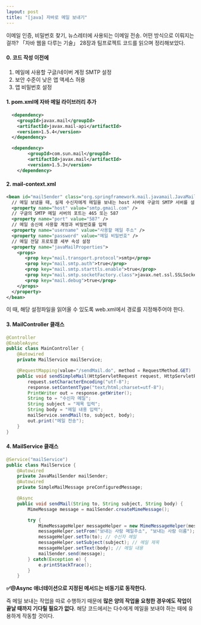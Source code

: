 ```yaml
---
layout: post
title: "[java] 자바로 메일 보내기"
---
```


이메일 인증, 비밀번호 찾기, 뉴스레터에 사용되는 이메일 전송. 어떤 방식으로 이뤄지는 걸까? 「자바 웹을 다루는 기술」 28장과 팀프로젝트 코드를 읽으며 정리해보았다.

#### 0. 코드 작성 이전에

1. 메일에 사용할 구글/네이버 계정 SMTP 설정
2. 보안 수준이 낮은 앱 액세스 허용
3. 앱 비밀번호 설정

#### 1. pom.xml에 자바 메일 라이브러리 추가

```xml
  <dependency>
    <groupId>javax.mail</groupId>
    <artifactId>javax.mail-api</artifactId>
    <version>1.5.4</version>
  </dependency>

  <dependency>
		<groupId>com.sun.mail</groupId>
		<artifactId>javax.mail</artifactId>
		<version>1.5.3</version>
	</dependency>
```

#### 2. mail-context.xml

```xml
<bean id="mailSender" class="org.springframework.mail.javamail.JavaMailSenderImpl">
  // 메일 보냈을 때, 실제 수신자에게 메일을 보내는 host 서버에 구글의 SMTP 서버를 설정
  <property name="host" value="smtp.gmail.com" />
  // 구글의 SMTP 메일 서버의 포트는 465 또는 587
  <property name="port" value="587" />
  // 메일 송신에 사용할 계정과 비밀번호를 입력
  <property name="username" value="사용할 메일 주소" />
  <property name="password" value="메일 비밀번호" />
  // 메일 전달 프로토콜 세부 속성 설정
  <property name="javaMailProperties">
    <props>
       <prop key="mail.transport.protocol">smtp</prop>
       <prop key="mail.smtp.auth">true</prop>
       <prop key="mail.smtp.starttls.enable">true</prop>
       <prop key="mail.smtp.socketFactory.class">javax.net.ssl.SSLSocketFactory</prop>
       <prop key="mail.debug">true</prop>
    </props>
  </property>
</bean>
```

이 때, 해당 설정파일을 읽어올 수 있도록 web.xml에서 경로를 지정해주어야 한다.

#### 3. MailController 클래스

```java
@Controller
@EnableAsync
public class MainController {
	@Autowired
	private MailService mailService;

	@RequestMapping(value="/sendMail.do", method = RequestMethod.GET)
	public void sendSimpleMail(HttpServletRequest request, HttpServletResponse response) throws Exception{
		request.setCharacterEncoding("utf-8");
		response.setContentType("text/html;charset=utf-8");
		PrintWriter out = response.getWriter();
		String to = "수신자 메일";
		String subject = "제목 입력";
		String body = "메일 내용 입력";
		mailService.sendMail(to, subject, body);
		out.print("메일 전송");
	}
}


```

#### 4. MailService 클래스

```java
@Service("mailService")
public class MailService {
	@Autowired
	private JavaMailSender mailSender;
	@Autowired
	private SimpleMailMessage preConfiguredMessage;

	@Async
	public void sendMail(String to, String subject, String body) {
		MimeMessage message = mailSender.createMimeMessage();

		try {
			MimeMessageHelper messageHelper = new MimeMessageHelper(message, true, "UTF-8");
			messageHelper.setFrom("보내는 사람 메일주소", "보내는 사람 이름");
			messageHelper.setTo(to); // 수신자 메일
			messageHelper.setSubject(subject); // 메일 제목
			messageHelper.setText(body); // 메일 내용
			mailSender.send(message);
		} catch(Exception e) {
			e.printStackTrace();
		}
	}

```

**✅@Async 애너테이션으로 지정된 메서드는 비동기로 동작한다.**

즉 메일 보내는 작업을 따로 수행하기 때문에 **많은 양의 작업을 요청한 경우에도 작업이 끝날 때까지 기다릴 필요가 없다**. 해당 코드에서는 다수에게 메일을 보내야 하는 때에 유용하게 작동할 것이다.
